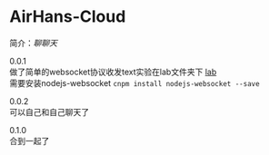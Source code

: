 # AirHans-Cloud
简介：*聊聊天*    
  
0.0.1  
做了简单的websocket协议收发text实验在lab文件夹下 [lab](https://github.com/AirboZH/AirHans-Cloud/tree/Air/lab)  
需要安装nodejs-websocket
`
cnpm install nodejs-websocket --save
`  

0.0.2  
可以自己和自己聊天了  
  
0.1.0  
合到一起了
